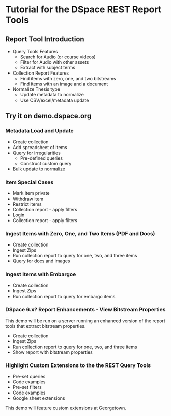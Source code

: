 # Tutorial for the DSpace REST Report Tools

## Report Tool Introduction
- Query Tools Features
  - Search for Audio (or course videos)
  - Filter for Audio with other assets
  - Extract with subject terms
- Collection Report Features
  - Find items with zero, one, and two bitstreams
  - Find items with an image and a document
- Normalize Thesis type
  - Update metadata to normalize
  - Use CSV/excel/metadata update

## Try it on demo.dspace.org

### Metadata Load and Update

- Create collection
- Add spreadsheet of items
- Query for irregularities
  - Pre-defined queries
  - Construct custom query
- Bulk update to normalize

### Item Special Cases 

- Mark item private
- Withdraw item 
- Restrict items
- Collection report - apply filters
- Login
- Collection report - apply filters

### Ingest Items with Zero, One, and Two Items (PDF and Docs)

- Create collection
- Ingest Zips
- Run collection report to query for one, two, and three items
- Query for docs and images

### Ingest Items with Embargoe

- Create collection
- Ingest Zips
- Run collection report to query for embargo items

### DSpace 6.x? Report Enhancements - View Bitstream Properties

This demo will be run on a server running an enhanced version of the report tools that extract bitstream properties.

- Create collection
- Ingest Zips
- Run collection report to query for one, two, and three items
- Show report with bitstream properties

### Highlight Custom Extensions to the the REST Query Tools 

- Pre-set queries
- Code examples
- Pre-set filters
- Code examples
- Google sheet extensions

This demo will feature custom extensions at Georgetown.

